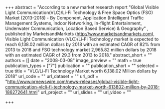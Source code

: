 +++
abstract = "According to a new market research report \"Global Visible Light Communication(VLC)/Li-Fi Technology & Free Space Optics (FSO) Market (2013-2018) - By Component, Application (Intelligent Traffic Management Systems, Indoor Networking, In-flight Entertainment, Underwater Communication, Location Based Service) & Geography\" , published by MarketsandMarkets (http://www.marketsandmarkets.com), Visible Light Communication (VLC)/Li-Fi Technology market is expected to reach 6,138.02 million dollars by 2018 with an estimated CAGR of 82% from 2013 to 2018 and FSO technology market 2,965.82 million dollars by 2018 with an estimated CAGR of 29.3 from 2013 to 2018."
abstract_short = ""
authors = []
date = "2008-03-08"
image_preview = ""
math = true
publication_types = ["7"]
publication = ""
publication_short = ""
selected = true
title = "VLC/Li-Fi Technology Market worth 6,138.02 Million dollars by 2018"
url_code = ""
url_dataset = ""
url_pdf = "http://www.prnewswire.com/news-releases/global-visible-light-communication-vlcli-fi-technology-market-worth-613802-million-by-2018-186272641.html"
url_project = ""
url_slides = ""
url_video = ""

+++

